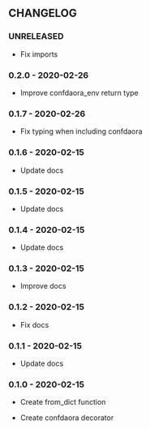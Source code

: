 ## CHANGELOG

### UNRELEASED

 - Fix imports

### 0.2.0 - 2020-02-26

 - Improve confdaora_env return type

### 0.1.7 - 2020-02-26

 - Fix typing when including confdaora

### 0.1.6 - 2020-02-15

 - Update docs

### 0.1.5 - 2020-02-15

 - Update docs

### 0.1.4 - 2020-02-15

 - Update docs

### 0.1.3 - 2020-02-15

 - Improve docs

### 0.1.2 - 2020-02-15

 - Fix docs

### 0.1.1 - 2020-02-15

 - Update docs

### 0.1.0 - 2020-02-15

 - Create from_dict function

 - Create confdaora decorator

